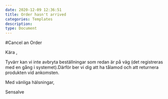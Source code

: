 ```yaml
---
date: 2020-12-09 12:36:51
title: Order hasn't arrived
categories: Templates
description:
type: Document
---
```

#Cancel an Order

Kära , 

Tyvärr kan vi inte avbryta beställningar som redan är på väg (det registreras med en gång i systemet).Därför ber vi dig att ha tålamod och att returnera produkten vid ankomsten.  

Med vänliga hälsningar, 

 
Sensalve

